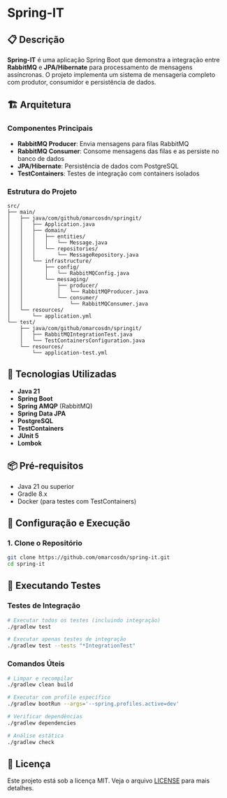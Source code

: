 # Spring-IT

## 📋 Descrição

**Spring-IT** é uma aplicação Spring Boot que demonstra a integração entre **RabbitMQ** e **JPA/Hibernate** para processamento de mensagens assíncronas. O projeto implementa um sistema de mensageria completo com produtor, consumidor e persistência de dados.

## 🏗️ Arquitetura

### Componentes Principais

- **RabbitMQ Producer**: Envia mensagens para filas RabbitMQ
- **RabbitMQ Consumer**: Consome mensagens das filas e as persiste no banco de dados
- **JPA/Hibernate**: Persistência de dados com PostgreSQL
- **TestContainers**: Testes de integração com containers isolados

### Estrutura do Projeto

```
src/
├── main/
│   ├── java/com/github/omarcosdn/springit/
│   │   ├── Application.java
│   │   ├── domain/
│   │   │   ├── entities/
│   │   │   │   └── Message.java
│   │   │   └── repositories/
│   │   │       └── MessageRepository.java
│   │   └── infrastructure/
│   │       ├── config/
│   │       │   └── RabbitMQConfig.java
│   │       └── messaging/
│   │           ├── producer/
│   │           │   └── RabbitMQProducer.java
│   │           └── consumer/
│   │               └── RabbitMQConsumer.java
│   └── resources/
│       └── application.yml
└── test/
    ├── java/com/github/omarcosdn/springit/
    │   ├── RabbitMQIntegrationTest.java
    │   └── TestContainersConfiguration.java
    └── resources/
        └── application-test.yml
```

## 🚀 Tecnologias Utilizadas

- **Java 21**
- **Spring Boot**
- **Spring AMQP** (RabbitMQ)
- **Spring Data JPA**
- **PostgreSQL**
- **TestContainers**
- **JUnit 5**
- **Lombok**

## 📦 Pré-requisitos

- Java 21 ou superior
- Gradle 8.x
- Docker (para testes com TestContainers)

## 🔧 Configuração e Execução

### 1. Clone o Repositório

```bash
git clone https://github.com/omarcosdn/spring-it.git
cd spring-it
```

## 🧪 Executando Testes

### Testes de Integração

```bash
# Executar todos os testes (incluindo integração)
./gradlew test

# Executar apenas testes de integração
./gradlew test --tests "*IntegrationTest"
```

### Comandos Úteis

```bash
# Limpar e recompilar
./gradlew clean build

# Executar com profile específico
./gradlew bootRun --args='--spring.profiles.active=dev'

# Verificar dependências
./gradlew dependencies

# Análise estática
./gradlew check
```

## 📝 Licença

Este projeto está sob a licença MIT. Veja o arquivo [LICENSE](LICENSE) para mais detalhes.